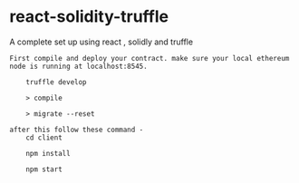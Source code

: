 # react-solidity-truffle
A complete set up using react , solidly and truffle

    First compile and deploy your contract. make sure your local ethereum node is running at localhost:8545.

        truffle develop
    
        > compile
    
        > migrate --reset
    
    after this follow these command -
        cd client
    
        npm install
    
        npm start
    
    
